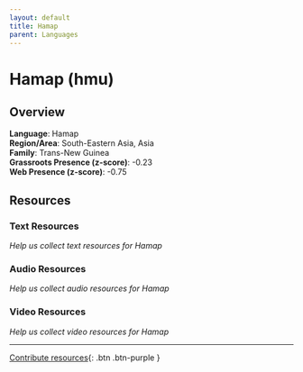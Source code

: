 ```yaml
---
layout: default
title: Hamap
parent: Languages
---
```


# Hamap (hmu)

## Overview

**Language**: Hamap  
**Region/Area**: South-Eastern Asia, Asia  
**Family**: Trans-New Guinea  
**Grassroots Presence (z-score)**: -0.23  
**Web Presence (z-score)**: -0.75  

## Resources

### Text Resources
*Help us collect text resources for Hamap*

### Audio Resources
*Help us collect audio resources for Hamap*

### Video Resources
*Help us collect video resources for Hamap*

---

[Contribute resources](https://forms.office.com/e/1SfLJx3u1r){: .btn .btn-purple }
